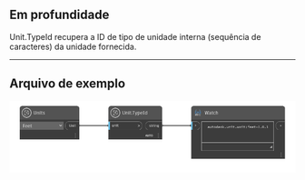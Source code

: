 ## Em profundidade
Unit.TypeId recupera a ID de tipo de unidade interna (sequência de caracteres) da unidade fornecida.
___
## Arquivo de exemplo

![Unit.TypeId](./DynamoUnits.Unit.TypeId_img.png)
